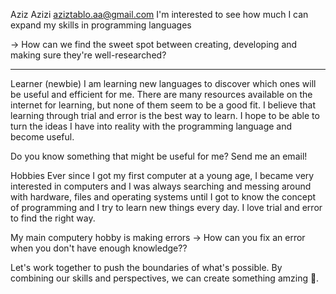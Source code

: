 Aziz Azizi
[aziztablo.aa@gmail.com](mailto:aziztablo.aa@gmail.com)
I'm interested to see how much I can expand my skills in programming languages 

→ How can we find the sweet spot between creating, developing and making sure they're well-researched?

----

Learner (newbie)
I am learning new languages to discover which ones will be useful and efficient for me. There are many resources available on the internet for learning, but none of them seem to be a good fit. I believe that learning through trial and error is the best way to learn.
I hope to be able to turn the ideas I have into reality with the programming language and become useful.

Do you know something that might be useful for me? Send me an email!


Hobbies
Ever since I got my first computer at a young age, I became very interested in computers and I was always searching and messing around with hardware, files and operating systems until I got to know the concept of programming and I try to learn new things every day.
I love trial and error to find the right way.

My main computery hobby is making errors → How can you fix an error when you don't have enough knowledge??

Let's work together to push the boundaries of what's possible. By combining our skills and perspectives, we can create something amzing 🤝.
